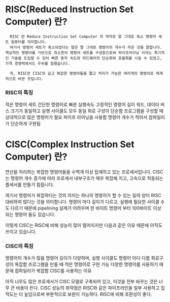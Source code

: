 # RISC(Reduced Instruction Set Computer) 란?

      RISC 란 Reduce Instruction Set Computer 의 약자로 말 그대로 축소 명령어 세트 컴퓨터를 의미합니다.
      여기서 명령어 세트가 축소되었다는 말은 말 그대로 명령어의 개수가 적은 것을 말합니다. 핵심적인 명령어를 기반으로 최소한의 명령어 세트를 구성함으로써 파이프라이닝 이라는 획기적인 기술을 도입할 수 있어 빠른 동작 속도와 하드웨어의 단순화와 효율화를 시킬 수 있었고, 가격 경쟁력에서도 우위를 점했습니다.

      즉, RISC란 CISC의 길고 복잡한 명령어들을 짧고 처리가 가능한 여러개의 명령어로 체계적으로 바꾼 것입니다.

### RISC의 특징

적은 명령어 세트
간단한 명령어로 빠른 실행속도
고정적인 명령어 길이
워드, 데이터 버스 크기가 동일하고 실행 사이클도 모두 동일
회로 구성이 단순함
프로그램을 구성할 때 상대적으로 많은 명령어가 필요
파이프 라이닝을 사용함
명령어 개수가 적어서 컴파일러가 단순하게 구현됨

# CISC(Complex Instruction Set Computer) 란?
연산을 처리하는 복잡한 명령어들을 수백개 이상 탑재하고 있는 프로세서입니다. CISC는 명령어 개수 증가에 따라 프로세서 내부구조가 매우 복잡해 지고, 고속으로 적동되는 플세서를 만들기 힘듭니다.

여기서 명령어가 복잡하다는 것의 의미는 하나의 명령어가 할 수 있는 일의 양이 RISC 대비하여 많다는 것을 의미합니다. 명령어 마다 길이가 다르고, 실행에 필요한 사이클 수도 다르기 때문에 pipelining 설계가 어려우며 한 바이트 명령어 부터 100바이트 이상되는 명령어 들도 있습니다.

이렇게 CISC는 RISC에 비해 성능이 많이 떨어지지만 다음과 같은 이유 때문에 아직도 쓰이고 있습니다.

### CISC의 특징

명령어의 개수가 많음
명령어 길이가 다양하며, 실행 사이클도 명령어 마다 다름
회로구성이 복잡함
프로그램을 만들 때 적은 명령어로 구현 가능
다양한 명령어를 사용하기 때문에 컴파일러가 복잡함
CISC를 사용하는 이유

아직 너무도 많은 프로세서가 CISC 모델로 구축되어 있고, 이것을 전부 바꾸는 것은 너무 큰 비용이 든다.
CISC 성능의 취약점은 RISC와 같은 파이프라인을 일부 사용하고 집적도는 더 높임으로써 부분적으로 보완이 가능하다.
RISC에 비해 호환성이 좋다.
